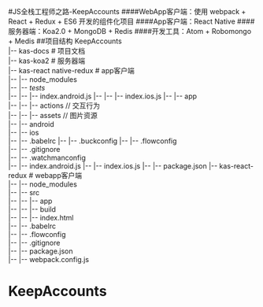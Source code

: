 #JS全栈工程师之路-KeepAccounts 
####WebApp客户端：使用 webpack + React + Redux + ES6 开发的组件化项目
####App客户端：React Native
####服务器端：Koa2.0 + MongoDB + Redis
####开发工具：Atom + Robomongo + Medis
##项目结构
KeepAccounts<br/>
|-- kas-docs # 项目文档<br/>
|-- kas-koa2 # 服务器端<br/>
|-- kas-react native-redux # app客户端<br/>
|-- |-- node_modules <br/>
|-- |-- _tests_ <br/>
|-- |-- |-- index.android.js
|-- |-- |-- index.ios.js
|-- |-- app <br/>
|-- |-- |-- actions // 交互行为<br/>
|-- |-- |-- assets  // 图片资源<br/>
|-- |-- android <br/>
|-- |-- ios <br/>
|-- |-- .babelrc
|-- |-- .buckconfig
|-- |-- .flowconfig <br/>
|-- |-- .gitignore <br/>
|-- |-- .watchmanconfig <br/>
|-- |-- index.android.js
|-- |-- index.ios.js
|-- |-- package.json
|-- kas-react-redux # webapp客户端<br/>
|-- |-- node_modules <br/>
|-- |-- src <br/>
|-- |-- |-- app <br/>
|-- |-- |-- build <br/>
|-- |-- |-- index.html <br/>
|-- |-- .babelrc <br/>
|-- |-- .flowconfig <br/>
|-- |-- .gitignore <br/>
|-- |-- package.json <br/>
|-- |-- webpack.config.js <br/>

# KeepAccounts
